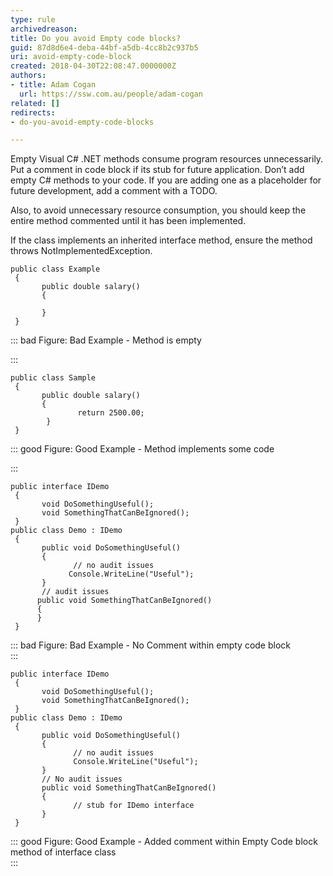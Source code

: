 ```yaml
---
type: rule
archivedreason: 
title: Do you avoid Empty code blocks?
guid: 87d8d6e4-deba-44bf-a5db-4cc8b2c937b5
uri: avoid-empty-code-block
created: 2018-04-30T22:08:47.0000000Z
authors:
- title: Adam Cogan
  url: https://ssw.com.au/people/adam-cogan
related: []
redirects:
- do-you-avoid-empty-code-blocks

---
```


Empty Visual C# .NET methods consume program resources unnecessarily. Put a comment in code block if its stub for future application.
Don’t add empty C# methods to your code. If you are adding one as a placeholder for future development, add a comment with a TODO.

Also, to avoid unnecessary resource consumption, you should keep the entire method commented until it has been implemented.


If the class implements an inherited interface method, ensure the method throws NotImplementedException.


<!--endintro-->



```
public class Example
 {
       public double salary()
       { 
   
       }
 }
```




::: bad
Figure: Bad Example - Method is empty

:::



```
public class Sample
 {
       public double salary()
       {
               return 2500.00;
        }
 }
```




::: good
Figure: Good Example - Method implements some code

:::



```
public interface IDemo
 {
       void DoSomethingUseful();
       void SomethingThatCanBeIgnored();
 }
public class Demo : IDemo
 {
       public void DoSomethingUseful()
       {
              // no audit issues
             Console.WriteLine("Useful");
       }
       // audit issues 
      public void SomethingThatCanBeIgnored()
      { 
      } 
 }
```




::: bad
Figure: Bad Example - No Comment within empty code block  
:::



```
public interface IDemo
 {
       void DoSomethingUseful();
       void SomethingThatCanBeIgnored();
 }
public class Demo : IDemo
 {
       public void DoSomethingUseful()
       {
              // no audit issues
              Console.WriteLine("Useful");
       }
       // No audit issues 
       public void SomethingThatCanBeIgnored() 
       {
              // stub for IDemo interface
       } 
 }
```




::: good
Figure: Good Example - Added comment within Empty Code block method of interface class  
:::
